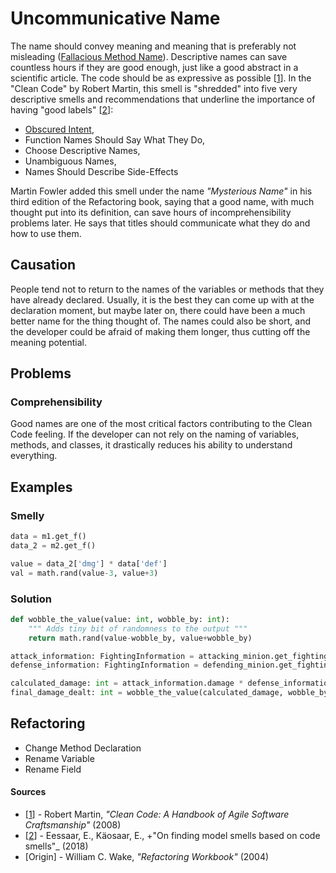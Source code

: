 # Uncommunicative Name

The name should convey meaning and meaning that is preferably not misleading
([Fallacious Method Name](Fallacious%20Method%20Name.md)). Descriptive names can
save countless hours if they are good enough, just like a good abstract in a
scientific article. The code should be as expressive as possible
[[1](#sources)]. In the "Clean Code" by Robert Martin, this smell is "shredded"
into five very descriptive smells and recommendations that underline the
importance of having "good labels" [[2](#sources)]:

- [Obscured Intent](Obscured%20Intent.md),
- Function Names Should Say What They Do,
- Choose Descriptive Names,
- Unambiguous Names,
- Names Should Describe Side-Effects

Martin Fowler added this smell under the name _"Mysterious Name"_ in his third
edition of the Refactoring book, saying that a good name, with much thought put
into its definition, can save hours of incomprehensibility problems later. He
says that titles should communicate what they do and how to use them.

## Causation

People tend not to return to the names of the variables or methods that they
have already declared. Usually, it is the best they can come up with at the
declaration moment, but maybe later on, there could have been a much better
name for the thing thought of. The names could also be short, and the developer
could be afraid of making them longer, thus cutting off the meaning potential.

## Problems

### Comprehensibility

Good names are one of the most critical factors contributing to the Clean Code
feeling. If the developer can not rely on the naming of variables, methods, and
classes, it drastically reduces his ability to understand everything.

## Examples



### Smelly

```py
data = m1.get_f()
data_2 = m2.get_f()

value = data_2['dmg'] * data['def']
val = math.rand(value-3, value+3)
```

### Solution

```py
def wobble_the_value(value: int, wobble_by: int):
    """ Adds tiny bit of randomness to the output """
    return math.rand(value-wobble_by, value+wobble_by)

attack_information: FightingInformation = attacking_minion.get_fighting_information()
defense_information: FightingInformation = defending_minion.get_fighting_information()

calculated_damage: int = attack_information.damage * defense_information.defense
final_damage_dealt: int = wobble_the_value(calculated_damage, wobble_by=3)
```



## Refactoring

- Change Method Declaration
- Rename Variable
- Rename Field

#### Sources

- [[1](#sources)] - Robert Martin, _"Clean Code: A Handbook of Agile Software Craftsmanship"_ (2008)
- [[2](#sources)] - Eessaar, E., Käosaar, E., +"On finding model smells based on code smells"\_ (2018)
- [Origin] - William C. Wake, _"Refactoring Workbook"_ (2004)

